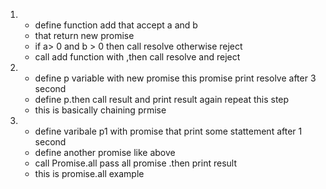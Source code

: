 1. - define function add that accept a and b 
   - that return new promise 
   - if a> 0 and b > 0 then call resolve otherwise reject
   - call add function with ,then call resolve and reject



2. - define p variable with new promise this promise print resolve after 3 second
   - define p.then call result and print result again repeat this step 
   - this is basically chaining prmise




3. - define varibale p1 with promise that print some stattement after 1 second
   - define another promise like above 
   - call Promise.all pass all promise .then print result
   - this is promise.all example



